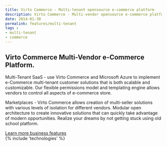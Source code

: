 ```yaml
---
title: Virto Commerce - Multi-tenant opensource e-commerce platform
description: Virto Commerce - Multi-vendor opensource e-commerce platform for Marketplace  and SaaS solutions
date: 2014-01-30
permalink: features/multi-tenant
tags : 
- multi-tenant
- commerce
---
```

<article role="main" class="main">
	<div class="for-business __responsive">
		<h1 class="head-title">Virto Commerce Multi-Vendor e-Commerce Platform.</h1>
		<p class="text">Multi-Tenant SaaS - use Virto Commerce and Microsoft Azure to implement e-Commerce multi-tenant customer solutions that is both scalable and customizable. Our flexible permissions model and templating engine allows vendors to control all aspects of e-commerce store.</p>
		<p class="text">Marketplaces - Virto Commerce allows creation of multi-seller solutions with various levels of isolation for different vendors. Modular open architecture to create innovative solutions that can quickly take advantage of modern opportunities. Realize your dreams by not getting stuck using old school platform.</p>
		<a class="link" href="/features/for-business-professionals">Learn more business features</a>
	</div>
	{% include 'technologies' %}
</article>
